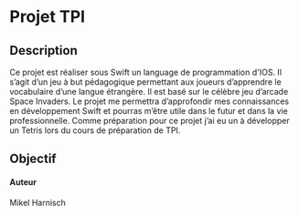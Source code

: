 # Projet TPI


## Description

Ce projet est réaliser sous Swift un language de programmation d'IOS. Il s’agit d’un jeu à but pédagogique permettant aux joueurs d’apprendre le vocabulaire d’une langue étrangère. Il est basé sur le célèbre jeu d’arcade Space Invaders. Le projet me permettra d’approfondir mes connaissances en développement Swift et pourras m’être utile dans le futur et dans la vie professionnelle. Comme préparation pour ce projet j’ai eu un à développer un Tetris lors du cours de préparation de TPI.

## Objectif


#### Auteur
Mikel Harnisch
